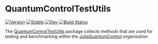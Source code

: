 # QuantumControlTestUtils

[![Version](https://docs.juliahub.com/General/QuantumControlTestUtils/stable/version.svg)](https://juliahub.com/ui/Packages/General/QuantumControlTestUtils)
[![Stable](https://img.shields.io/badge/docs-stable-blue.svg)](https://JuliaQuantumControl.github.io/QuantumControlTestUtils.jl/stable/)
[![Dev](https://img.shields.io/badge/docs-dev-blue.svg)](https://JuliaQuantumControl.github.io/QuantumControlTestUtils.jl/dev/)
[![Build Status](https://github.com/JuliaQuantumControl/QuantumControlTestUtils.jl/actions/workflows/CI.yml/badge.svg?branch=master)](https://github.com/JuliaQuantumControl/QuantumControlTestUtils.jl/actions/workflows/CI.yml?query=branch%3Amaster)

The [QuantumControlTestUtils](https://github.com/JuliaQuantumControl/QuantumControlTestUtils.jl) package collects methods that are used for testing and benchmarking within the [JuliaQuantumControl](https://github.com/JuliaQuantumControl) organization
